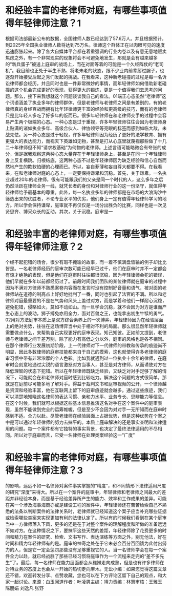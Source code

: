 # 和经验丰富的老律师对庭，有哪些事项值得年轻律师注意？1

根据司法部最新公布的数据，全国律师人数已经达到了57.6万人。并且根据预计，到2025年全国执业律师人数将达到75万名。律师这个群体正在以肉眼可见的速度迅速膨胀起来。除了各大自媒体平台都在着重强调的行业内卷以及有意无意地贩卖焦虑之外，有一个非常现实的现象将会不可避免地发生，那就是会有越来越多的“新兵蛋子”被送上庭审的战场上，而在对面等着的可能是一个久经阵仗的“老司机”。我目前也正处于半生不熟、将老未老的状态，跟不少业内前辈掰过腕子，也逐渐开始接受后起之秀们发起的挑战。在我看来，这种新老碰撞的过程是每一名诉讼律师都会经历，并且同时也是一件非常微妙的事情，而年轻律师如何借助新老碰撞的这个机会完成更好的表现，获得更大的锻炼，更是一个值得我们去思考的问题。那么，接下来我想就这个问题谈谈我自己的看法。01端正心态虽然“老律师”这个词语涵盖了执业多年的律师群体，但是老律师与老律师之间是有差别的，有的老律师真的身经百战而拥有比年轻律师更丰富的经验和更高级的技巧，而有的老律师只是比年轻人多吃了好多年的饭而已。很多年轻律师在和老律师交手的过程中会容易产生两个极端的心态。一种心态是过于重视，许多年轻律师往往会因为老律师身上贴满的诸如执业多年、高级合伙人、律协领导等亮眼的标签而感到如临大敌，未战先怯。另一种心态是过于轻视，许多年轻律师因为经历了更好的法学教育、拥有更强大的表达能力，而视天下英雄如无物，甚至是打从心底里就蔑视那些做了十几二十年律师但不知“请求权基础”为何物的老律师。上述言语可能略微会有夸张的成分，但是据我观察这两种心态大量存在于年轻律师身上，甚至是在同一个年轻律师身上反复横跳。归根结底，这两种心态不过是年轻律师因为缺乏经验和信心自然而然地产生的欺软怕硬的心理而已。所以，妄自菲薄和妄自尊大都要不得。在我看来，在和老律师对庭的心态上，一定要保持谦卑和沉稳。首先，关于谦卑。一名执业超过20年的老律师，很有可能跟我们的父亲是同一个时代的人，这么多年之后仍然活跃在律师业务一线，就凭长者的身份和对律师行业的这一份坚守，就值得年轻律师给予最基本的尊重。此外，每一名执业多年的律师都是在市场的大浪淘沙中筛选出来的优胜者，不论专业水平的优劣，他们身上一定有值得年轻律师学习的地方。所以学会保持谦卑，庭审就不再仅仅是一场分出胜负的比赛，同样也是一次见贤思齐、博采众长的互动。其次，关于沉稳。庭审是一

# 和经验丰富的老律师对庭，有哪些事项值得年轻律师注意？2

个经不起犯错的场合，很少有瑕不掩瑜的故事，而一着不慎满盘皆输的例子却比比皆是。一名老律师经历的庭审次数可能已经早已过千，他们在庭审时并不一定都会有惊才绝艳的表现，但是他们在庭审时往往都很沉稳，因为年轻律师会犯的错误，他们早就在多年以前都经历过了。前段时间我们团队的某位律师就在庭审的过程中因为不满对方律师不熟悉案卷内容而在发言时没有控制好音量和语气，被对面的老律师站在道德的制高点上好好地批判了一番，同时也引起了法官的不满。所以和老律师对庭最重要的不是在气势和风头上盖过对方，而是学着和他们一样耐心沉稳，避免犯错，侵略如火，莫如不动如山。而一旦学会沉稳，就不会因为对方是谁而产生心态上的波动，狮子搏兔亦用全力，面对百兽之王，也能拿出初生牛犊的勇气。02用对方法庭审本质上是双方综合素养上的一次博弈，年轻律师因为在经验层面上的绝对劣势，往往在这场博弈当中处于相对不利的局面。那么很显然年轻律师就需要做点什么，来帮助自己实现更好的庭审表现。知己知彼。正如前文提到，老律师与老律师之间千差万别，除了能力有高低之分以外，庭审的风格也是各不相同。在那个律师行业发展初期阶段，上一代律师对下一代律师的带教和传承的痕迹尚不明显，因此多数律师的庭审技能都来自于自己的摸索，这也就使得许多老律师的庭审习惯中带有非常浓厚的个人色彩。比如我就遇到过一位执业十余年的律师，在庭审时会刻意地通过尖锐的语言激怒对方当事人，甚至是对方律师，从而诱使对方在降低理智的状态下犯错。所以在年轻律师既缺乏经验，又缺乏对对手足够了解的情况下，可能就会在和老律师对庭时感到比较吃力。解决这个问题的方式很简单，那就是在庭前尽可能多地了解对手。得益于裁判文书和庭审视频的公开，一个律师越是资深和经验丰富，他在互联网上留下的庭审痕迹就会越多。通过这些痕迹，我们可以清楚地知晓这名律师的表达习惯、亲和力水平、业务专长、思辨能力等信息。在这个时候，我们就可以根据这些基本信息推演这名对手在这个案件中的庭审表现，虽然不能做到完全的运筹帷幄，但是至少不会因为对对手一无所知而在庭审时感到不适。全力以赴。尽管老律师在经验层面上占据优势，但是这种优势在个案之中是可以通过年轻律师的努力去抹平的。本质上庭审解决的还是事实查明和法律适用的问题。每一个案件都有它独特的事实背景，也决定了最终法律适用的不尽相同。所以对于庭审而言，它受一名律师在处理类案经验这一“广度”

# 和经验丰富的老律师对庭，有哪些事项值得年轻律师注意？3

的影响，远远不如一名律师对案件事实掌握的“精度”，和不同情形下法律适用尺度的研究“深度”来得大。所以在一个案件的庭审中，年轻律师和老律师之间最大的差距并非经验本身，而是基于经验差异所产生的能力、效率和工作成果的差异。可能在某一个涉及海事海商亦或是建设工程的案件中，年轻律师还在苦苦检索自己不熟悉的法条以判断案件的法律关系时，老律师就已经知道这个案子应当补充哪些证据或检索哪些类案来实现更加有利的法律认定了。所以有的时候我们看到在某个庭审当中一方律师落入下风，更多的还是在于对整个案件的理解程度和所做的准备远远不如对方。在这种情况之下，要抹平这些天然的差距，年轻律师除了花费更多的时间和精力在案件的研究、检索、文书写作、表达演练等方面之外，别无他法，好在时间和精力年轻律师有的是。庭审的神奇之处在于它未必会百分百回馈为此付出努力的人，但是它一定会惩罚那些没有足够重视它的人。当一名律师学会在每一个案件全力以赴，就已经战胜了那些已经习惯将庭审作为一个流程来走完的“差不多先生”了。最后，每一名律师在能力层面都会从稚嫩走向成熟，但是也有许多律师在对待业务的态度上也会从一开始的热切走向麻木。无讼小编：如果您觉得这篇文章还不错，欢迎转发分享、点赞收藏，您也可以在下方评论区留下自己的观点，和大家一起讨论。来源：白玉闻道作者：叶凌男主编：靖力责编：林慧审核：王雅玉 陈丽娟 刘逸凡 张野


